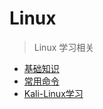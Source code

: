 # Linux

> Linux 学习相关

- [基础知识](https://makosonm.gitbook.io/notes/v/main/linux/001-basis)
- [常用命令](https://makosonm.gitbook.io/notes/v/main/linux/002-002-chang-yong-ming-ling)
- [Kali-Linux学习](https://makosonm.gitbook.io/notes/v/main/linux/kali-linux)